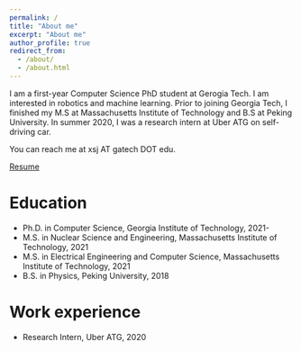 ```yaml
---
permalink: /
title: "About me"
excerpt: "About me"
author_profile: true
redirect_from: 
  - /about/
  - /about.html
---
```


I am a first-year Computer Science PhD student at Gerogia Tech. I am interested in robotics and machine learning. Prior to joining Georgia Tech, I finished my M.S at Massachusetts Institute of Technology and B.S at Peking University. In summer 2020, I was a research intern at Uber ATG on self-driving car.

You can reach me at xsj AT gatech DOT edu.

[Resume](files/resume.pdf)

Education
======
* Ph.D. in Computer Science, Georgia Institute of Technology, 2021-
* M.S. in Nuclear Science and Engineering, Massachusetts Institute of Technology, 2021
* M.S. in Electrical Engineering and Computer Science, Massachusetts Institute of Technology, 2021
* B.S. in Physics, Peking University, 2018

Work experience
======
* Research Intern, Uber ATG, 2020
